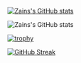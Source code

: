 [![Zains's GitHub stats](https://github-readme-stats.vercel.app/api?username=ZainnQureshii)](https://github.com/ZainnQureshii/github-readme-stats)

![Zains's GitHub stats](https://github-readme-stats.vercel.app/api?username=ZainnQureshii&hide=contribs,prs)

[![trophy](https://github-profile-trophy.vercel.app/?username=ZainnQureshii)](https://github.com/ryo-ma/github-profile-trophy)

[![GitHub Streak](https://github-readme-streak-stats.herokuapp.com?user=ZainnQureshii&theme=dark&card_width=1000)](https://git.io/streak-stats)
<!--
### Hi there 👋
**ZainnQureshii/ZainnQureshii** is a ✨ _special_ ✨ repository because its `README.md` (this file) appears on your GitHub profile.

Here are some ideas to get you started:

- 🔭 I’m currently working on ...
- 🌱 I’m currently learning ...
- 👯 I’m looking to collaborate on ...
- 🤔 I’m looking for help with ...
- 💬 Ask me about ...
- 📫 How to reach me: ...
- 😄 Pronouns: ...
- ⚡ Fun fact: ...
-->
